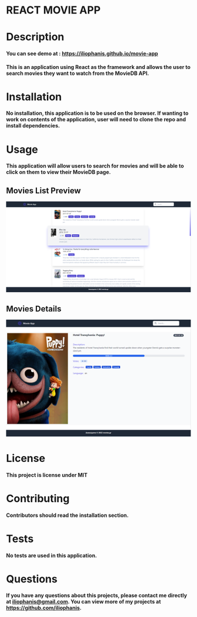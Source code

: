 # REACT MOVIE APP

# Description

#### You can see demo at : https://iliophanis.github.io/movie-app
#### This is an application using React as the framework and allows the user to search movies they want to watch from the MovieDB API.

# Installation

#### No installation, this application is to be used on the browser. If wanting to work on contents of the application, user will need to clone the repo and install dependencies.


# Usage

#### This application will allow users to search for movies and will be able to click on them to view their MovieDB page.

## Movies List Preview

![Movies List](./src//assets/movies_list.png)

## Movies Details

![Movies Details](./src//assets/movie_details.png)

# License

#### This project is license under MIT

# Contributing

#### Contributors should read the installation section.

# Tests

#### No tests are used in this application.

# Questions

#### If you have any questions about this projects, please contact me directly at iliophanis@gmail.com. You can view more of my projects at https://github.com/iliophanis.
